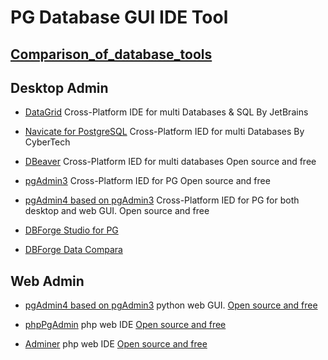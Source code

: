# PG Database GUI IDE Tool

## [Comparison_of_database_tools](https://en.wikipedia.org/wiki/Comparison_of_database_tools)

## Desktop Admin
* [DataGrid](https://www.jetbrains.com/datagrip/?fromMenu)
 Cross-Platform IDE for multi Databases & SQL 
 By JetBrains

* [Navicate for PostgreSQL](https://www.navicat.com/en/products/navicat-for-postgresql)
 Cross-Platform IED for multi Databases
 By CyberTech 

* [DBeaver]()
 Cross-Platform IED for multi databases
 Open source and free

* [pgAdmin3]()
 Cross-Platform IED for PG
 Open source and free

* [pgAdmin4 based on pgAdmin3]()
 Cross-Platform IED for PG 
 for both desktop and web GUI.
 Open source and free

* [DBForge Studio for PG](https://www.devart.com/dbforge/postgresql/studio/)
* [DBForge Data Compara](https://www.devart.com/dbforge/postgresql/datacompare/)


## Web Admin
* [pgAdmin4 based on pgAdmin3]()
python web GUI.
[Open source and free](https://github.com/postgres/pgadmin4)
 
* [phpPgAdmin]()
php web IDE 
[Open source and free](https://github.com/xzilla/phppgadmin)

* [Adminer]()
php web IDE
[Open source and free](https://github.com/vrana/adminer)


 
